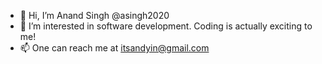 - 👋 Hi, I’m Anand Singh @asingh2020
- 👀 I’m interested in software development. Coding is actually exciting to me!
- 📫 One can reach me at itsandyin@gmail.com

<!---
asingh2020/asingh2020 is a ✨ special ✨ repository because its `README.md` (this file) appears on your GitHub profile.
You can click the Preview link to take a look at your changes.
--->
